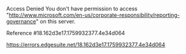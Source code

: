 Access Denied
You don't have permission to access "http://www.microsoft.com/en-us/corporate-responsibility/reporting-governance" on this server.

Reference #18.162d3e17.1759932377.4e34d064

https://errors.edgesuite.net/18.162d3e17.1759932377.4e34d064